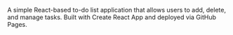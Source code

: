 A simple React-based to-do list application that allows users to add, delete, and manage tasks. Built with Create React App and deployed via GitHub Pages.

